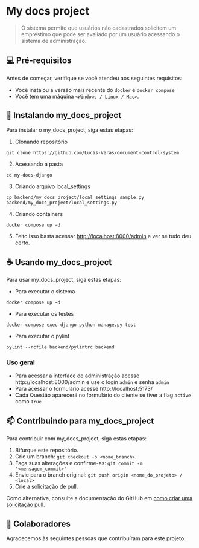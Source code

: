 
# My docs project

>O sistema permite que usuários não cadastrados solicitem um empréstimo  que pode ser avaliado por um usuário acessando o sistema de administração.

## 💻 Pré-requisitos

Antes de começar, verifique se você atendeu aos seguintes requisitos:

* Você instalou a versão mais recente do `docker` e `docker compose`
* Você tem uma máquina `<Windows / Linux / Mac>`. 

## 🚀 Instalando my_docs_project

Para instalar o my_docs_project, siga estas etapas:
1. Clonando repositório
```
git clone https://github.com/Lucas-Veras/document-control-system
```
2. Acessando a pasta
```
cd my-docs-django
```
3. Criando arquivo local_settings
```
cp backend/my_docs_project/local_settings_sample.py backend/my_docs_project/local_settings.py
```
4. Criando containers
```
docker compose up -d
```
5. Feito isso basta acessar [http://localhost:8000/admin](http://localhost:8000/admin) e ver se tudo deu certo.

## ☕ Usando my_docs_project

Para usar my_docs_project, siga estas etapas:
* Para executar o sistema
```
docker compose up -d
```
* Para executar os testes
```
docker compose exec django python manage.py test
```
* Para executar o pylint
```
pylint --rcfile backend/pylintrc backend
```

### Uso geral
* Para acessar a interface de administração acesse http://localhost:8000/admin e use o login `admin` e senha `admin`
* Para acessar o formulário acesse http://localhost:5173/
* Cada Questão aparecerá no formulário do cliente se tiver a flag `active` como `True`


## 📫 Contribuindo para my_docs_project

Para contribuir com my_docs_project, siga estas etapas:

1. Bifurque este repositório.
2. Crie um branch: `git checkout -b <nome_branch>`.
3. Faça suas alterações e confirme-as: `git commit -m '<mensagem_commit>'`
4. Envie para o branch original: `git push origin <nome_do_projeto> / <local>`
5. Crie a solicitação de pull.

Como alternativa, consulte a documentação do GitHub em [como criar uma solicitação pull](https://help.github.com/en/github/collaborating-with-issues-and-pull-requests/creating-a-pull-request).

## 🤝 Colaboradores

Agradecemos às seguintes pessoas que contribuíram para este projeto:
<!-- 
<table>
  <tr>
    <td align="center">
      <a href="#">
        <img src="https://media.licdn.com/dms/image/C4D03AQEUm_hTUDpG3A/profile-displayphoto-shrink_200_200/0/1659916193136?e=1698883200&v=beta&t=3CDNJPZqvXwL5LZnGezFDLEsC1n9Vw4ZhVQ7xitJ7kw" width="100px;" alt="Foto do Iuri Silva no GitHub"/><br>
        <sub>
          <b>Arthur Paiva</b>
        </sub>
      </a>
    </td>
  </tr>
</table> -->
